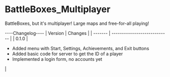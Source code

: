 # BattleBoxes_Multiplayer
BattleBoxes, but it's multiplayer! Large maps and free-for-all playing!

----Changelog----
| Version | Changes                      |
| ------- | ---------------------------- |
| 0.1.0   | <ul><li>Added menu with Start, Settings, Achievements, and Exit buttons</li><li>Added basic code for server to get the ID of a player</li><li>Implemented a login form, no accounts yet</li></ul>  |